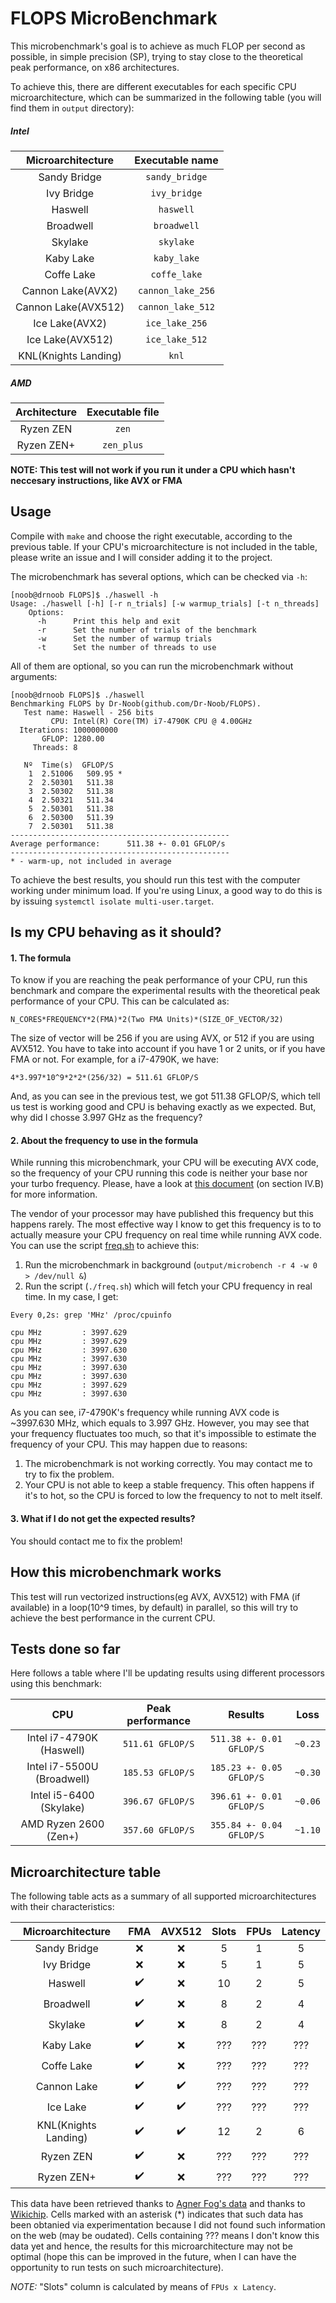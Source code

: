 # FLOPS MicroBenchmark

This microbenchmark's goal is to achieve as much FLOP per second as possible, in simple precision (SP), trying to stay close to the theoretical peak performance, on x86 architectures.

To achieve this, there are different executables for each specific CPU microarchitecture, which can be summarized in the following table (you will find them in `output` directory):

##### Intel
| Microarchitecture    | Executable name   |
|:--------------------:|:-----------------:|
| Sandy Bridge         | `sandy_bridge`    |
| Ivy Bridge           | `ivy_bridge`      |
| Haswell              | `haswell`         |
| Broadwell            | `broadwell`       |
| Skylake              | `skylake`         |
| Kaby Lake            | `kaby_lake`       |
| Coffe Lake           | `coffe_lake`      |
| Cannon Lake(AVX2)    | `cannon_lake_256` |
| Cannon Lake(AVX512)  | `cannon_lake_512` |
| Ice Lake(AVX2)       | `ice_lake_256`    |
| Ice Lake(AVX512)     | `ice_lake_512`    |
| KNL(Knights Landing) | `knl`             |

##### AMD
| Architecture         | Executable file  |
|:--------------------:|:----------------:|
| Ryzen ZEN            | `zen`            |
| Ryzen ZEN+           | `zen_plus`       |

__NOTE: This test will not work if you run it under a CPU which hasn't neccesary instructions, like AVX or FMA__

## Usage
Compile with `make` and choose the right executable, according to the previous table. If your CPU's microarchitecture is not included in the table, please write an issue and I will consider adding it to the project.

The microbenchmark has several options, which can be checked via `-h`:

```
[noob@drnoob FLOPS]$ ./haswell -h
Usage: ./haswell [-h] [-r n_trials] [-w warmup_trials] [-t n_threads]
    Options:
      -h      Print this help and exit
      -r      Set the number of trials of the benchmark
      -w      Set the number of warmup trials
      -t      Set the number of threads to use
```

All of them are optional, so you can run the microbenchmark without arguments:

```
[noob@drnoob FLOPS]$ ./haswell
Benchmarking FLOPS by Dr-Noob(github.com/Dr-Noob/FLOPS).
   Test name: Haswell - 256 bits
         CPU: Intel(R) Core(TM) i7-4790K CPU @ 4.00GHz
  Iterations: 1000000000
       GFLOP: 1280.00
     Threads: 8

   Nº  Time(s)  GFLOP/S
    1  2.51006   509.95 *
    2  2.50301   511.38
    3  2.50302   511.38
    4  2.50321   511.34
    5  2.50301   511.38
    6  2.50300   511.39
    7  2.50301   511.38
-------------------------------------------------
Average performance:      511.38 +- 0.01 GFLOP/s
-------------------------------------------------
* - warm-up, not included in average
```

To achieve the best results, you should run this test with the computer working under minimum load. If you're using Linux, a good way to do this is by issuing `systemctl isolate multi-user.target`.

## Is my CPU behaving as it should?
#### 1. The formula

To know if you are reaching the peak performance of your CPU, run this benchmark and compare the experimental results with the theoretical peak performance of your CPU. This can be calculated as:

```
N_CORES*FREQUENCY*2(FMA)*2(Two FMA Units)*(SIZE_OF_VECTOR/32)
```

The size of vector will be 256 if you are using AVX, or 512 if you are using AVX512. You have to take into account if you have 1 or 2 units, or if you have FMA or not. For example, for a i7-4790K, we have:

```
4*3.997*10^9*2*2*(256/32) = 511.61 GFLOP/S
```

And, as you can see in the previous test, we got 511.38 GFLOP/S, which tell us test is working good and CPU is behaving exactly as we expected. But, why did I chosse 3.997 GHz as the frequency?

#### 2. About the frequency to use in the formula

While running this microbenchmark, your CPU will be executing AVX code, so the frequency of your CPU running this code is neither your base nor your turbo frequency. Please, have a look at [this document](http://www.dolbeau.name/dolbeau/publications/peak.pdf) (on section IV.B) for more information.

The vendor of your processor may have published this frequency but this happens rarely. The most effective way I know to get this frequency is to to actually measure your CPU frequency on real time while running AVX code. You can use the script [freq.sh](https://github.com/Dr-Noob/FLOPS/freq.sh) to achieve this:
1. Run the microbenchmark in background (`output/microbench -r 4 -w 0 > /dev/null &`)
2. Run the script (`./freq.sh`) which will fetch your CPU frequency in real time. In my case, I get:

```
Every 0,2s: grep 'MHz' /proc/cpuinfo

cpu MHz         : 3997.629
cpu MHz         : 3997.629
cpu MHz         : 3997.630
cpu MHz         : 3997.630
cpu MHz         : 3997.630
cpu MHz         : 3997.630
cpu MHz         : 3997.629
cpu MHz         : 3997.630
```

As you can see, i7-4790K's frequency while running AVX code is ~3997.630 MHz, which equals to 3.997 GHz. However, you may see that your frequency fluctuates too much, so that it's impossible to estimate the frequency of your CPU. This may happen due to reasons:
1. The microbenchmark is not working correctly. You may contact me to try to fix the problem.
2. Your CPU is not able to keep a stable frequency. This often happens if it's to hot, so the CPU is forced to low the frequency to not to melt itself.

#### 3. What if I do not get the expected results?
You should contact me to fix the problem!

## How this microbenchmark works
This test will run vectorized instructions(eg AVX, AVX512) with FMA (if available) in a loop(10^9 times, by default) in parallel, so this will try to achieve the best performance in the current CPU.

## Tests done so far
Here follows a table where I'll be updating results using different processors using this benchmark:

| CPU                       | Peak performance | Results                  | Loss    |
|:-------------------------:|:----------------:|:------------------------:|:-------:|
| Intel i7-4790K (Haswell)  | `511.61 GFLOP/S` | `511.38 +- 0.01 GFLOP/S` | `~0.23` |
| Intel i7-5500U (Broadwell)| `185.53 GFLOP/S` | `185.23 +- 0.05 GFLOP/S` | `~0.30` |
| Intel i5-6400 (Skylake)   | `396.67 GFLOP/S` | `396.61 +- 0.01 GFLOP/S` | `~0.06` |
| AMD Ryzen 2600 (Zen+)     | `357.60 GFLOP/S` | `355.84 +- 0.04 GFLOP/S` | `~1.10` |

## Microarchitecture table

The following table acts as a summary of all supported microarchitectures with their characteristics:


| Microarchitecture    | FMA                | AVX512             | Slots    | FPUs  | Latency |
|:--------------------:|:------------------:|:------------------:|:--------:|:-----:|:-------:|
| Sandy Bridge         | :x:                | :x:                |   5      |     1 |       5 |
| Ivy Bridge           | :x:                | :x:                |   5      |     1 |       5 |
| Haswell              | :heavy_check_mark: | :x:                |  10      |     2 |       5 |
| Broadwell            | :heavy_check_mark: | :x:                |   8      |     2 |       4 |
| Skylake              | :heavy_check_mark: | :x:                |   8      |     2 |       4 |
| Kaby Lake            | :heavy_check_mark: | :x:                | ???      |   ??? |     ??? |
| Coffe Lake           | :heavy_check_mark: | :x:                | ???      |   ??? |     ??? |
| Cannon Lake          | :heavy_check_mark: | :heavy_check_mark: | ???      |   ??? |     ??? |
| Ice Lake             | :heavy_check_mark: | :heavy_check_mark: | ???      |   ??? |     ??? |
| KNL(Knights Landing) | :heavy_check_mark: | :heavy_check_mark: | 12       |     2 |       6 |
| Ryzen ZEN            | :heavy_check_mark: | :x:                | ???      |   ??? |     ??? |
| Ryzen ZEN+           | :heavy_check_mark: | :x:                | ???      |   ??? |     ??? |

This data have been retrieved thanks to [Agner Fog's data](https://www.agner.org/optimize/instruction_tables.pdf) and thanks to [Wikichip](https://en.wikichip.org/wiki/WikiChip). Cells marked with an asterisk (\*) indicates that such data has been obtanied via experimentation because I did not found such information on the web (may be oudated). Cells containing ??? means I don't know this data yet and hence, the results for this microarchitecture may not be optimal (hope this can be improved in the future, when I can have the opportunity to run tests on such microarchitecture).

_NOTE:_ "Slots" column is calculated by means of `FPUs x Latency`.
